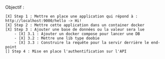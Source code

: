 Objectif : 

    [X] Step 1 : Mettre en place une application qui répond à : http://localhost:9000/hello -> Hi!
    [X] Step 2 : Mettre cette application dans un container docker
    [X] Step 3 : Ajouter une base de données ou la valeur sera lue 
        - [X] 3.1 : Ajouter un docker compose pour lancer une DB
        - [X] 3.2 : Mettre une lib type doobie 
        - [X] 3.3 : Construire la requête pour la servir derrière le end-point
    [] Step 4 : Mise en place l'authentification sur l'API




